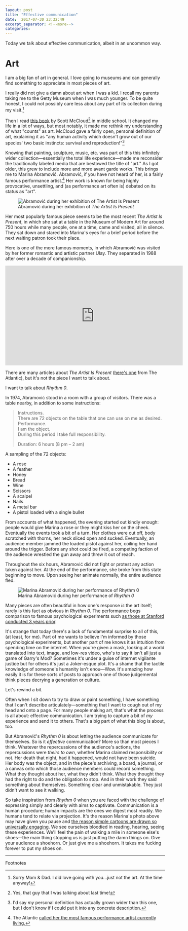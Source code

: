 ```yaml
---
layout: post
title: "Effective communication"
date:  2017-07-30 23:32:49
excerpt_separator: <!--more-->
categories:
---
```


Today we talk about effective communication, albeit in an uncommon way.

<!--more-->

# Art

I am a big fan of art in general. I love going to museums and can generally
find something to appreciate in most pieces of art.

I really did not give a damn about art when I was a kid. I recall my parents
taking me to the Getty Museum when I was much younger. To be quite honest, I
could not possibly care less about any part of its collection during my visit.[^1]

Then I read [this book][understanding-comics] by Scott McCloud[^2] in middle
school. It changed my life in a lot of ways, but most notably, it made me
rethink my understanding of what "counts" as art. McCloud gave a fairly open,
personal definition of art, explaining it as "any human activity which doesn't
grow out of our species' two basic instincts: survival and reproduction!"[^4]

Knowing that painting, sculpture, music, etc. was part of this this infinitely
wider collection—essentially the total life experience—made me reconsider the
traditionally labeled media that are bestowed the title of "art." As I got
older, this grew to include more and more avant garde works. This brings me to
Marina Abramović. Abramović, if you have not heard of her, is a fairly famous
performance artist.[^3] Her work is known for being highly provocative, unsettling, and (as
performance art often is) debated on its status as "art".

<figure>
  <img alt="Abramović during her exhibition of The Artist Is Present"
  src="http://geffkenmiyamoto.com/wp-content/uploads/2012/12/marina-abramovic-artist-present-moma.jpg"
  />
  <figcaption>Abramović during her exhibition of <i>The Artist Is Present</i></figcaption>
</figure>

Her most popularly famous piece seems to be the most recent <i>The Artist Is
Present</i>, in which she sat at a table in the Museum of Modern Art for around
750 hours while many people, one at a time, came and visited, all in silence.
They sat down and stared into Marina's eyes for a brief period before the next
waiting patron took their place. 

Here is one of the more famous moments, in which Abramović was visited by her
former romantic and artistic partner Ulay. They separated in 1988 after over a
decade of companionship.

<iframe width="560" height="315"
src="https://www.youtube.com/embed/R4lp4w8lNYs" frameborder="0"
allowfullscreen></iframe>

There are many articles about <i>The Artist Is Present</i> ([here's
one][taip-the-atlantic] from The Atlantic), but it's not the piece I want to
talk about.

I want to talk about <i>Rhythm 0</i>.

In 1974, Abramović stood in a room with a group of visitors. There was a table
nearby, in addition to some instructions:

> Instructions.<br />
> There are 72 objects on the table that one can use on me as desired.<br />
> Performance.<br />
> I am the object.<br />
> During this period I take full responsibility.<br />
> 
> Duration: 6 hours (8 pm – 2 am)


A sampling of the 72 objects:
* A rose
* A feather
* Honey
* Bread
* Wine
* Scissors
* A scalpel
* Nails
* A metal bar
* A pistol loaded with a single bullet

From accounts of what happened, the evening started out kindly enough: people
would give Marina a rose or they might kiss her on the cheek. Eventually the
events took a bit of a turn. Her clothes were cut off, body scratched with
thorns, her neck sliced open and sucked. Eventually, an audience member jammed
the loaded pistol against her, coiling her hand around the trigger. Before any
shot could be fired, a competing faction of the audience wrestled the gun away
and threw it out of reach.

Throughout the six hours, Abramović did not fight or protest any action taken
against her. At the end of the performance, she broke from this state beginning
to move. Upon seeing her animate normally, the entire audience fled.

<figure>
  <img alt="Marina Abramović during her performance of Rhythm 0"
  src="https://s-media-cache-ak0.pinimg.com/736x/03/d3/80/03d3802b86f55b45dc5c8e76ba36ca90.jpg"
  />
  <figcaption>Marina Abramović during her performance of <i>Rhythm 0</i></figcaption>
</figure>

Many pieces are often beautiful in how one's response *is* the art itself;
rarely is this fact as obvious in <i>Rhythm 0</i>. The performance begs
comparison to famous psychological experiments such [as those at
Stanford conducted 3 years prior][stanford-prison-experiment].

It's strange that today there's a lack of fundamental surprise to all of this,
(at least, for me).  Part of me wants to believe I'm informed by those
psychological experiments, but another part of me knows it as intuition from
spending time on the internet. When you're given a mask, looking at a world
translated into text, image, and low-res video, who's to say it isn't all just
a game of Garry's Mod? Sometimes it's under a guise of internet vigilante
justice but for others it's just a Joker-esque plot. It's a shame that the
tactile knowledge of someone's humanity isn't enou—Wow. It's amazing how easily
it is for these sorts of posts to approach one of those judgemental think
pieces decrying a generation or culture.

Let's rewind a bit. 

Often when I sit down to try to draw or paint something, I have something that
I can't describe articulately—something that I want to cough out of my head and
onto a page. For many people making art, that's what the process is all about:
effective communication. I am trying to capture a bit of *my* experience and
send it to others. That's a big part of what this blog is about, too.

But Abramović's <i>Rhythm 0</i> is about letting the audience communicate for
themselves.  So is it *effective* communication? More so than most pieces I
think. Whatever the repercussions of the audience's actions, the repercussions
were *theirs to own*, whether Marina claimed responsibility or not. Her death
that night, had it happened, would not have been suicide. Her body was the
object, and in the piece's archiving, a board, a journal, or a canvas onto
which those audience members could record something. What they thought about
her, what they didn't think. What they thought they had the right to do and the
obligation to stop.  And in their work they said something about themselves.
Something clear and unmistakable. They just didn't want to see it walking.

So take inspiration from <i>Rhythm 0</i> when you are faced with the challenge
of expressing simply and clearly with aims to captivate. Communication is a
human procedure; human impacts are the ones we digest most readily. We humans
tend to relate via projection. It's the reason Marina's photo above may have
given you pause and [the reason simple cartoons are drawn so universally
engaging][masking-wiki]. We see ourselves bloodied in reading, hearing, seeing
these experiences. We'll feel the pain of walking a mile in someone else's
shoes—the main thing stopping us is just putting the damn things on. Give your
audience a shoehorn. Or just give me a shoehorn. It takes me fucking forever to
put my shoes on.

---

Footnotes

[^1]: Sorry Mom & Dad. I did love going with you...just not the art. At the time anyway!
[^2]: Yes, that guy that I was talking about last time!
[^3]: The Atlantic [called her the most famous performance artist currently living.][taip-the-atlantic]
[^4]: I'd say *my* personal definition has actually grown wider than this one, but I don't know if I could put it into any concrete description.  

[understanding-comics]: https://en.wikipedia.org/wiki/Understanding_Comics
[marina-taip-pic]: http://geffkenmiyamoto.com/wp-content/uploads/2012/12/marina-abramovic-artist-present-moma.jpg
[taip-the-atlantic]: https://www.theatlantic.com/entertainment/archive/2012/07/wait-why-did-that-woman-sit-in-the-moma-for-750-hours/259069/
[stanford-prison-experiment]: https://en.wikipedia.org/wiki/Stanford_prison_experiment
[masking-wiki]: https://en.wikipedia.org/wiki/Masking_(illustration)
